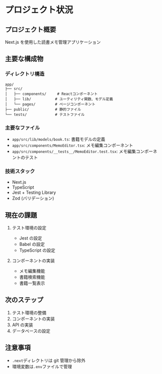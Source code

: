 # プロジェクト状況

## プロジェクト概要

Next.js を使用した読書メモ管理アプリケーション

## 主要な構成物

### ディレクトリ構造

```
app/
├── src/
│   ├── components/     # Reactコンポーネント
│   ├── lib/           # ユーティリティ関数、モデル定義
│   └── pages/         # ページコンポーネント
├── public/            # 静的ファイル
└── tests/             # テストファイル
```

### 主要なファイル

- `app/src/lib/models/book.ts`: 書籍モデルの定義
- `app/src/components/MemoEditor.tsx`: メモ編集コンポーネント
- `app/src/components/__tests__/MemoEditor.test.tsx`: メモ編集コンポーネントのテスト

### 技術スタック

- Next.js
- TypeScript
- Jest + Testing Library
- Zod (バリデーション)

## 現在の課題

1. テスト環境の設定

   - Jest の設定
   - Babel の設定
   - TypeScript の設定

2. コンポーネントの実装
   - メモ編集機能
   - 書籍検索機能
   - 書籍一覧表示

## 次のステップ

1. テスト環境の整備
2. コンポーネントの実装
3. API の実装
4. データベースの設定

## 注意事項

- `.next`ディレクトリは git 管理から除外
- 環境変数は`.env`ファイルで管理

